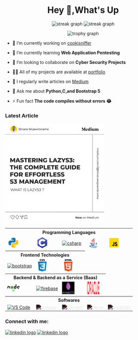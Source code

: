 <h1 align="center">Hey 👋,What's Up</h1>
<div align="center">
    <p align="center">
        <img src="https://streak-stats.demolab.com?user=mrcookee&locale=en&mode=daily&theme=dracula&hide_border=false&border_radius=5&order=3"
            height="150" alt="streak graph" />
        <img src="https://github-readme-stats.vercel.app/api/top-langs?username=mrcookee&show_icons=true&locale=en&theme=dracula"
            height="150" alt="streak graph" />
    </p>
    <img src="https://github-profile-trophy.vercel.app?username=mrcookee&theme=dracula&column=-1&row=1&margin-w=8&margin-h=8&no-bg=false&no-frame=false&order=4"
        height="150" alt="trophy graph" />
</div>

- 🔭 I’m currently working on [cookisniffer](https://github.com/mrcookee/cookisniffer)

- 🌱 I’m currently learning **Web Application Pentesting**

- 👯 I’m looking to collaborate on **Cyber Security Projects**

- 👨‍💻 All of my projects are available at [portfolio](portfolio)

- 📝 I regularly write articles on [Medium](https://medium.com/@binarawijewickrama)

- 💬 Ask me about **Python,C,and Bootstrap 5**

- ⚡ Fun fact **The code compiles without errors 😂**

<h3 align="left">Latest Article</h3>
<a href="https://medium.com/@binarawijewickrama/mastering-lazys3-the-complete-guide-for-effortless-s3-management-36280c904704" target="_blank" rel="noreferrer">
        <img src="assets/Mediumlazy3Post.png" height="320" width="320" frameborder="0" allowfullscreen="" title="Embedded post">
    </a>

    
    
<div align="left">
    <table>
        <!-- Programming Languages Section -->
        <tr>
            <th colspan="5">Programming Languages</th>
        </tr>
        <tr>
            <td><a href="https://www.python.org" target="_blank" rel="noreferrer">
                    <img src="assets/python.gif"
                        alt="python" width="40" height="40" />
                </a></td>
            <td><a href="https://www.cprogramming.com/" target="_blank" rel="noreferrer">
                    <img src="assets/c.gif" alt="c" width="40" height="40" />
                </a></td>
            <td><a href="https://www.w3schools.com/cs/" target="_blank" rel="noreferrer">
                    <img src="assets/cshap.gif"
                        alt="csharp" width="40" height="40" />
                </a></td>
            <td><a href="https://www.java.com" target="_blank" rel="noreferrer">
                    <img src="assets/java.gif" alt="java" width="40" height="40" />
                </a></td>
            <td><a href="https://developer.mozilla.org/en-US/docs/Web/JavaScript" target="_blank" rel="noreferrer">
                    <img src="assets/javascript.gif"
                        alt="javascript" width="40" height="40" />
                </a></td>
        </tr>
        <!-- Frontend Technologies Section -->
        <tr>
            <th colspan="3">Frontend Technologies</th>
        </tr>
        <tr>
            <td><a href="https://getbootstrap.com" target="_blank" rel="noreferrer">
                    <img src="https://getbootstrap.com/docs/5.3/assets/brand/bootstrap-logo-shadow.png" alt="bootstrap"
                        width="40" height="40" />
                </a></td>
            <td><a href="https://www.w3schools.com/css/" target="_blank" rel="noreferrer">
                    <img src="https://raw.githubusercontent.com/devicons/devicon/master/icons/css3/css3-original-wordmark.svg"
                        alt="css3" width="40" height="40" />
                </a></td>
            <td><a href="https://www.w3.org/html/" target="_blank" rel="noreferrer">
                    <img src="https://raw.githubusercontent.com/devicons/devicon/master/icons/html5/html5-original-wordmark.svg"
                        alt="html5" width="40" height="40" />
                </a></td>
        </tr>
        <!-- Backend & Backend as a Service (Baas) Section -->
        <tr>
            <th colspan="4">Backend & Backend as a Service (Baas)</th>
        </tr>
        <tr>
            <td><a href="https://nodejs.org" target="_blank" rel="noreferrer">
                    <img src="https://raw.githubusercontent.com/devicons/devicon/master/icons/nodejs/nodejs-original-wordmark.svg"
                        alt="nodejs" width="40" height="40" />
                </a></td>
            <td><a href="https://firebase.google.com/" target="_blank" rel="noreferrer">
                    <img src="https://www.vectorlogo.zone/logos/firebase/firebase-icon.svg" alt="firebase" width="40"
                        height="40" />
                </a></td>
            <td><a href="https://www.mongodb.com/" target="_blank" rel="noreferrer">
                    <img src="https://raw.githubusercontent.com/devicons/devicon/master/icons/mongodb/mongodb-original-wordmark.svg"
                        alt="mongodb" width="40" height="40" style="filter: invert(1) brightness(100%);" />
                </a></td>
            <td><a href="https://www.oracle.com/" target="_blank" rel="noreferrer">
                    <img src="assets/oracle.png" alt="oracle" width="40" height="40" />
                </a></td>
        </tr>
        <!-- Softwares Section -->
        <tr>
            <th colspan="5">Softwares</th>
        </tr>
        <tr>
            <td><a href="https://code.visualstudio.com" target="_blank" rel="noreferrer">
                    <img src="https://code.visualstudio.com/assets/images/code-stable.png" alt="VS Code" width="40"
                        height="40" />
                </a></td>
            <td><a href="https://www.arduino.cc/" target="_blank" rel="noreferrer">
                    <img src="https://cdn.worldvectorlogo.com/logos/arduino-1.svg" alt="arduino" width="40" height="40"
                        style="filter: invert(1) brightness(100%);" />
                </a></td>
            <td><a href="https://www.blender.org/" target="_blank" rel="noreferrer">
                    <img src="https://download.blender.org/branding/community/blender_community_badge_white.svg"
                        alt="blender" width="40" height="40" style="filter: invert(1) brightness(100%);" />
                </a></td>
            <td><a href="https://www.figma.com/" target="_blank" rel="noreferrer">
                    <img src="https://www.vectorlogo.zone/logos/figma/figma-icon.svg" alt="figma" width="40" height="40"
                        style="filter: invert(1) brightness(100%);" />
                </a></td>
            <td><a href="https://postman.com" target="_blank" rel="noreferrer">
                    <img src="https://www.vectorlogo.zone/logos/getpostman/getpostman-icon.svg" alt="postman" width="40"
                        height="40" style="filter: invert(1) brightness(100%);" />
                </a></td>
        </tr>
    </table>
</div>



<h3 align="left">Connect with me:</h3>
<p align="left">
    <a href="https://linkedin.com/in/binara-wijewickrama" target="_blank"><img src="https://img.shields.io/static/v1?message=LinkedIn&logo=linkedin&label=&color=0077B5&logoColor=white&labelColor=&style=for-the-badge" height="35" alt="linkedin logo"  /></a>
    <a href="https://medium.com/@binarawijewickrama" target="_blank"><img src="https://img.shields.io/static/v1?message=Medium&logo=Medium&label=&color=ffffff&logoColor=000000&labelColor=&style=for-the-badge" height="35" alt="linkedin logo"  /></a>
</p>
